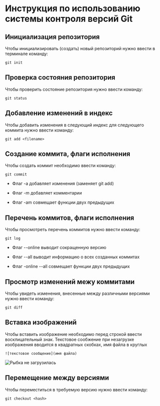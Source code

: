 # **Инструкция по использованию системы контроля версий Git**

## Инициализация репозитория

Чтобы инициализировать (создать) новый репозиторий нужно ввести в терминале команду:

    git init

## Проверка состояния репозитория

Чтобы проверить состояние репозитория нужно ввести команду:

    git status

## Добавление изменений в индекс

Чтобы добавить изменения в следующий индекс для следующего коммита нужно ввести команду:

    git add <filename>

## Создание коммита, флаги исполнения

Чтобы создать коммит необходимо ввести команду:

    git commit

* Флаг -a добавляет изменения (заменяет git add)

* Флаг -m добавляет комментарии

* Флаг -am совмещает функции двух предыдущих

## Перечень коммитов, флаги исполнения

Чтобы просмотреть перечень коммитов нужно ввести команду:

    git log

* Флаг --online выводит сокращенную версию

* Флаг --all выводит информацию о всех созданных коммитах

* Флаг -online --all совмещает функции двух предыдущих

## Просмотр изменений межу коммитами

Чтобы увидеть изменения, внесенные между различными версиями нужно ввести команду:

    git diff

## Вставка изображений

Чтобы вставить изображение необходимо перед строкой ввести восклицательный знак. Текстовое сообжение при незагрузке изображения вводится в квадратных скобках, имя файла в круглых

    ![текстовое сообщение](имя файла)

![Рыбка не загрузилась](700-nw.jpg)

## Перемещение между версиями

Чтобы переместиться в требуемую версию нужно ввести команду:

    git checkout <hash>